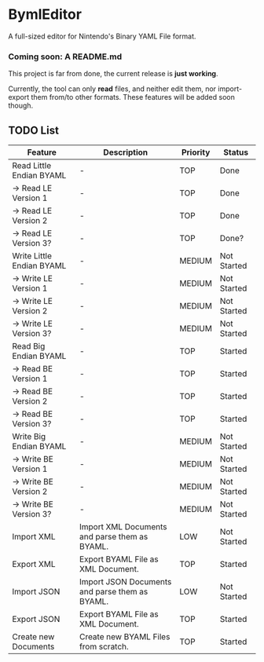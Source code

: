 # BymlEditor
A full-sized editor for Nintendo's Binary YAML File format.

### Coming soon: A README.md

This project is far from done, the current release is **just working**.

Currently, the tool can only **read** files, and neither edit them, nor import-export them from/to other formats. These features will be
added soon though.


## TODO List

|Feature|Description|Priority|Status|
|-------|-----------|--------|------|
|Read Little Endian BYAML| - | TOP | Done |
|-> Read LE Version 1| - | TOP | Done |
|-> Read LE Version 2| - | TOP | Done |
|-> Read LE Version 3?| - | TOP | Done? |
|Write Little Endian BYAML| - | MEDIUM | Not Started |
|-> Write LE Version 1| - | MEDIUM | Not Started |
|-> Write LE Version 2| - | MEDIUM | Not Started |
|-> Write LE Version 3?| - | MEDIUM | Not Started |
|Read Big Endian BYAML| - | TOP | Started |
|-> Read BE Version 1| - | TOP | Started |
|-> Read BE Version 2| - | TOP | Started |
|-> Read BE Version 3?| - | TOP | Started|
|Write Big Endian BYAML| - | MEDIUM | Not Started |
|-> Write BE Version 1| - | MEDIUM | Not Started |
|-> Write BE Version 2| - | MEDIUM | Not Started |
|-> Write BE Version 3?| - | MEDIUM | Not Started |
|Import XML| Import XML Documents and parse them as BYAML. | LOW | Not Started |
|Export XML| Export BYAML File as XML Document. | TOP | Started |
|Import JSON| Import JSON Documents and parse them as BYAML. | LOW | Not Started |
|Export JSON| Export BYAML File as XML Document. | TOP | Started |
|Create new Documents| Create new BYAML Files from scratch. | TOP | Started |
